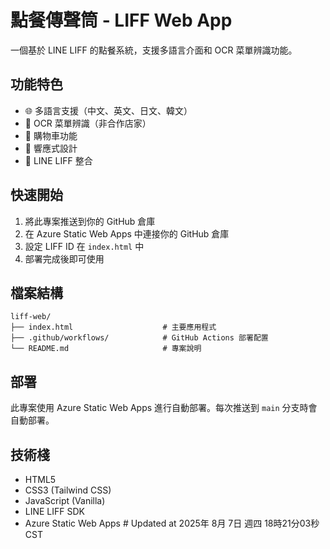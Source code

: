 # 點餐傳聲筒 - LIFF Web App

一個基於 LINE LIFF 的點餐系統，支援多語言介面和 OCR 菜單辨識功能。

## 功能特色

- 🌐 多語言支援（中文、英文、日文、韓文）
- 📸 OCR 菜單辨識（非合作店家）
- 🛒 購物車功能
- 📱 響應式設計
- 🔗 LINE LIFF 整合

## 快速開始

1. 將此專案推送到你的 GitHub 倉庫
2. 在 Azure Static Web Apps 中連接你的 GitHub 倉庫
3. 設定 LIFF ID 在 `index.html` 中
4. 部署完成後即可使用

## 檔案結構

```
liff-web/
├── index.html                    # 主要應用程式
├── .github/workflows/            # GitHub Actions 部署配置
└── README.md                     # 專案說明
```

## 部署

此專案使用 Azure Static Web Apps 進行自動部署。每次推送到 `main` 分支時會自動部署。

## 技術棧

- HTML5
- CSS3 (Tailwind CSS)
- JavaScript (Vanilla)
- LINE LIFF SDK
- Azure Static Web Apps # Updated at 2025年 8月 7日 週四 18時21分03秒 CST
